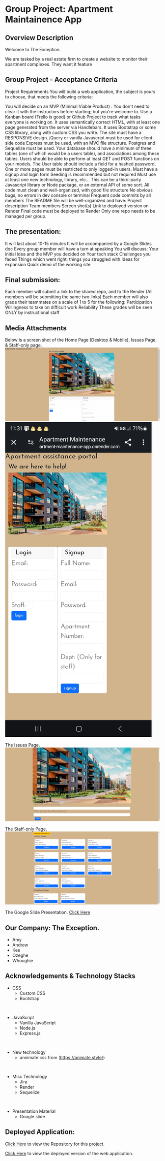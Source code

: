 # Group Project: Apartment Maintainence App

## Overview Description
Welcome to The Exception.

We are tasked by a real estate firm to create a website to monitor their apartment complexes.
They want it feature 



## Group Project - Acceptance Criteria

 Project Requirements
You will build a web application, the subject is yours to choose, that meets the following criteria:

You will decide on an MVP (Minimal Viable Product) . You don't need to clear it with the instructors before starting; but you're welcome to.
Use a Kanban board (Trello is good) or Github Project to track what tasks everyone is working on.
It uses semantically correct HTML, with at least one page generated from the server via Handlebars.
It uses Bootstrap or some CSS library, along with custom CSS you write. The site must have a RESPONSIVE design.
jQuery or vanilla Javascript must be used for client-side code
Express must be used, with an MVC file structure.
Postgres and Sequelize must be used.
Your database should have a minimum of three tables (one of which would be a users table), and associations among these tables. Users should be able to perform at least GET and POST functions on your models.
The User table should include a field for a hashed password.
One or more pages must be restricted to only logged-in users.
Must have a signup and login form 
Seeding is recommended but not required
Must use at least one new technology, library, etc… This can be a third-party Javascript library or Node package, or an external API of some sort.
All code must clean and well-organized, with good file structure 
No obvious bugs, no errors in dev console or terminal
Frequent code commits by all members 
The README file will be well-organized and have:
Project description
Team members 
Screen shot(s)
Link to deployed version on Render 
Final code must be deployed to Render 
Only one repo needs to be managed per group. 


## The presentation:
It will last about 10-15 minutes
It will be accompanied by a Google Slides doc 
Every group member will have a turn at speaking
You will discuss:
Your initial idea and the MVP you decided on
Your tech stack
Challenges you faced 
Things which went right; things you struggled with 
Ideas for expansion
Quick demo of the working site

## Final submission:
Each member will submit a link to the shared repo, and to the Render
(All members will be submitting the same two links)
Each member will also grade their teammates on a scale of 1 to 5 for the following:
Participation
Willingness to take on difficult work
Reliability
These grades will be seen ONLY by instructional staff 

## Media Attachments

Below is a screen shot of the Home Page (Desktop & Mobile), Issues Page, & Staff-only page.
![Below is a screen shot of the Home Page (Desktop & Mobile), Issues, & Staff-only page.](./assets/images/desktop.png)
![](./assets/images/mobile.jpg)

The Issues Page.
![The Issues Page.](./assets/images/issues.png)

The Staff-only Page.
![The Staff-only Page.](./assets/images/staff-viewable-only-page.png)


The Google Slide Presentation.
[Click Here](https://docs.google.com/presentation/d/1P3dqHA2hslD3pxQaAI1F6albvDtA2HcP2LPgimEGjhg/edit#slide=id.p) 

## Our Company: The Exception.
- Amy
- Andrew
- Kee
- Ozeghe
- Whoughie

## Acknowledgements & Technology Stacks
- CSS
   - Custom CSS
   - Bootstrap

<br>

- JavaScript
   - Vanilla JavaScript
   - Node.js
   - Express.js
<br>

- New technology
   - annimate.css from (https://animate.style/)
  
<br>

- Misc Technology
   - Jira
   - Render
   - Sequelize
   
<br>

- Presentation Material
   - Google slide
   
   
## Deployed Application:
[Click Here](https://github.com/4Bollard/apartment-maintenance-app) to view the Repository for this project.

[Click Here](https://apartment-maintenance-app.onrender.com/login) to view the deployed version of the web application. 


